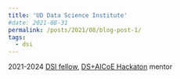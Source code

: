 ```yaml
---
title: 'UD Data Science Institute'
#date: 2021-08-31
permalink: /posts/2021/08/blog-post-1/
tags:
  - dsi
---
```


2021-2024 [DSI fellow](https://dsi.udel.edu/fellows/), [DS+AICoE Hackaton](https://dsi.udel.edu/events/dsi-symposium-2023/hackathon/) mentor
